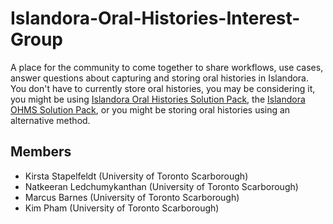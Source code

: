 # Islandora-Oral-Histories-Interest-Group
A place for the community to come together to share workflows, use cases, answer questions about capturing and storing oral histories in Islandora. You don't have to currently store oral histories, you may be considering it, you might be using [Islandora Oral Histories Solution Pack](https://github.com/digitalutsc/islandora_solution_pack_oralhistories), the [Islandora OHMS Solution Pack](https://github.com/ubermichael/islandora_solution_pack_ohms
), or you might be storing oral histories using an alternative method.

## Members

* Kirsta Stapelfeldt (University of Toronto Scarborough)
* Natkeeran Ledchumykanthan (University of Toronto Scarborough)
* Marcus Barnes (University of Toronto Scarborough)
* Kim Pham (University of Toronto Scarborough)
